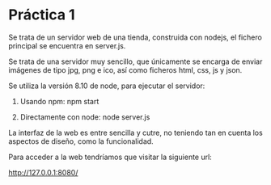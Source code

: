# Práctica 1

Se trata de un servidor web de una tienda, construida con nodejs, el fichero
principal se encuentra en server.js.

Se trata de una servidor muy sencillo, que únicamente se encarga de enviar
imágenes de tipo jpg, png e ico, así como ficheros html, css, js y json.

Se utiliza la versión 8.10 de node, para ejecutar el servidor:

  1. Usando npm: npm start

  2. Directamente con node: node server.js

La interfaz de la web es entre sencilla y cutre, no teniendo tan en cuenta los
aspectos de diseño, como la funcionalidad.

Para acceder a la web tendríamos que visitar la siguiente url:

  http://127.0.0.1:8080/
